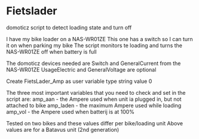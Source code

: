 # Fietslader
domoticz script to detect loading state and  turn off

I have my bike loader on a NAS-WR01ZE
This one has a switch so I can turn it on when parking my bike
The script monitors te loading and turns the NAS-WR01ZE off when battery is full 

The domoticz devices needed are Switch and GeneralCurrent from the NAS-WR01ZE
UsageElectric and GeneralVoltage are optional

Create FietsLader_Amp as user variable type string value 0

The three most important variables that you need to check and set in the script are:
amp_aan   - the Ampere used when unit ia plugged in, but not attached to bike
amp_laden - the maximum Ampere used while loading
amp_vol   - the Ampere used when batterij is at 100% 

Tested on two bikes and these values differ per bike/loading unit
Above values are for a Batavus unit (2nd generation)
